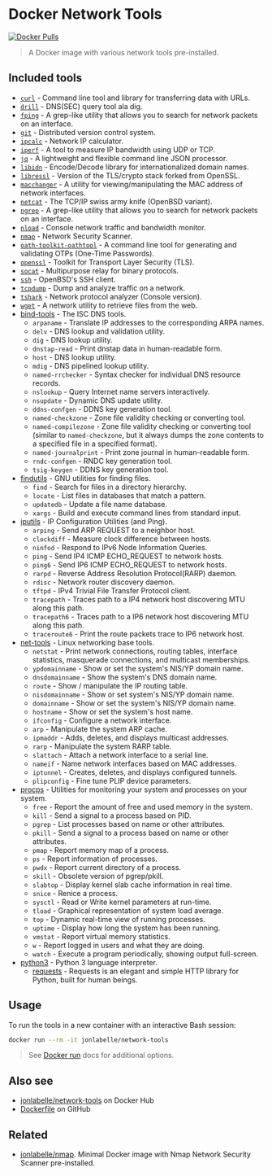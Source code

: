 # Docker Network Tools

[![Docker Pulls](https://img.shields.io/docker/pulls/jonlabelle/network-tools.svg)][dockerhub]

> A Docker image with various network tools pre-installed.

## Included tools

- [`curl`](https://curl.haxx.se) - Command line tool and library for transferring data with URLs.
- [`drill`](https://nlnetlabs.nl/projects/ldns/) - DNS(SEC) query tool ala dig.
- [`fping`](https://fping.org) - A grep-like utility that allows you to search for network packets on an interface.
- [`git`](https://www.git-scm.com/) - Distributed version control system.
- [`ipcalc`](http://jodies.de/ipcalc) - Network IP calculator.
- [`iperf`](https://sourceforge.net/projects/iperf2/) - A tool to measure IP bandwidth using UDP or TCP.
- [`jq`](https://stedolan.github.io/jq/) - A lightweight and flexible command line JSON processor.
- [`libidn`](https://www.gnu.org/software/libidn) - Encode/Decode library for internationalized domain names.
- [`libressl`](https://www.libressl.org) - Version of the TLS/crypto stack forked from OpenSSL.
- [`macchanger`](https://github.com/alobbs/macchanger) - A utility for viewing/manipulating the MAC address of network interfaces.
- [`netcat`](https://packages.debian.org/sid/netcat-openbsd) - The TCP/IP swiss army knife (OpenBSD variant).
- [`ngrep`](https://github.com/jpr5/ngrep/) - A grep-like utility that allows you to search for network packets on an interface.
- [`nload`](https://github.com/rolandriegel/nload) - Console network traffic and bandwidth monitor.
- [`nmap`](https://nmap.org/) - Network Security Scanner.
- [`oath-toolkit-oathtool`](https://www.nongnu.org/oath-toolkit/index.html) - A command line tool for generating and validating OTPs (One-Time Passwords).
- [`openssl`](https://www.openssl.org/) - Toolkit for Transport Layer Security (TLS).
- [`socat`](http://www.dest-unreach.org/socat/) - Multipurpose relay for binary protocols.
- [`ssh`](https://www.openssh.com/portable.html) - OpenBSD's SSH client.
- [`tcpdump`](https://www.tcpdump.org) - Dump and analyze traffic on a network.
- [`tshark`](https://www.wireshark.org/) - Network protocol analyzer (Console version).
- [`wget`](https://www.gnu.org/software/wget/wget.html) - A network utility to retrieve files from the web.
- [bind-tools](https://www.isc.org/dns-tools/) - The ISC DNS tools.
    - `arpaname` - Translate IP addresses to the corresponding ARPA names.
    - `delv` - DNS lookup and validation utility.
    - `dig` - DNS lookup utility.
    - `dnstap-read` - Print dnstap data in human-readable form.
    - `host` - DNS lookup utility.
    - `mdig` - DNS pipelined lookup utility.
    - `named-rrchecker` - Syntax checker for individual DNS resource records.
    - `nslookup` - Query Internet name servers interactively.
    - `nsupdate` - Dynamic DNS update utility.
    - `ddns-confgen` - DDNS key generation tool.
    - `named-checkzone` - Zone file validity checking or converting tool.
    - `named-compilezone` - Zone file validity checking or converting tool (similar to `named-checkzone`, but it always dumps the zone contents to a specified file in a specified format).
    - `named-journalprint` - Print zone journal in human-readable form.
    - `rndc-confgen` - RNDC key generation tool.
    - `tsig-keygen` - DDNS key generation tool.
- [findutils](https://www.gnu.org/software/findutils/) - GNU utilities for finding files.
    - `find` - Search for files in a directory hierarchy.
    - `locate` - List files in databases that match a pattern.
    - `updatedb` - Update a file name database.
    - `xargs` - Build and execute command lines from standard input.
- [iputils](https://github.com/iputils/iputils/) - IP Configuration Utilities (and Ping).
    - `arping` - Send ARP REQUEST to a neighbor host.
    - `clockdiff` - Measure clock difference between hosts.
    - `ninfod` - Respond to IPv6 Node Information Queries.
    - `ping` - Send IP4 ICMP ECHO_REQUEST to network hosts.
    - `ping6` - Send IP6 ICMP ECHO_REQUEST to network hosts.
    - `rarpd` - Reverse Address Resolution Protocol(RARP) daemon.
    - `rdisc` - Network router discovery daemon.
    - `tftpd` - IPv4 Trivial File Transfer Protocol client.
    - `tracepath` - Traces path to a IP4 network host discovering MTU along this path.
    - `tracepath6` - Traces path to a IP6 network host discovering MTU along this path.
    - `traceroute6` - Print the route packets trace to IP6 network host.
- [net-tools](https://sourceforge.net/projects/net-tools/) - Linux networking base tools.
    - `netstat` - Print network connections, routing tables, interface statistics, masquerade connections, and multicast memberships.
    - `ypdomainname` - Show or set the system's NIS/YP domain name.
    - `dnsdomainname` - Show the system's DNS domain name.
    - `route` - Show / manipulate the IP routing table.
    - `nisdomainname` - Show or set system's NIS/YP domain name.
    - `domainname` - Show or set the system's NIS/YP domain name.
    - `hostname` - Show or set the system's host name.
    - `ifconfig` - Configure a network interface.
    - `arp` - Manipulate the system ARP cache.
    - `ipmaddr` - Adds, deletes, and displays multicast addresses.
    - `rarp` - Manipulate the system RARP table.
    - `slattach` - Attach a network interface to a serial line.
    - `nameif` - Name network interfaces based on MAC addresses.
    - `iptunnel` - Creates, deletes, and displays configured tunnels.
    - `plipconfig` - Fine tune PLIP device parameters.
- [procps](https://gitlab.com/procps-ng/procps) - Utilities for monitoring your system and processes on your system.
    - `free` - Report the amount of free and used memory in the system.
    - `kill` - Send a signal to a process based on PID.
    - `pgrep` - List processes based on name or other attributes.
    - `pkill` - Send a signal to a process based on name or other attributes.
    - `pmap` - Report memory map of a process.
    - `ps` - Report information of processes.
    - `pwdx` - Report current directory of a process.
    - `skill` - Obsolete version of pgrep/pkill.
    - `slabtop` - Display kernel slab cache information in real time.
    - `snice` - Renice a process.
    - `sysctl` - Read or Write kernel parameters at run-time.
    - `tload` - Graphical representation of system load average.
    - `top` - Dynamic real-time view of running processes.
    - `uptime` - Display how long the system has been running.
    - `vmstat` - Report virtual memory statistics.
    - `w` - Report logged in users and what they are doing.
    - `watch` - Execute a program periodically, showing output full-screen.
- [python3](https://www.python.org) - Python 3 language interpreter.
    - [requests](https://pypi.org/project/requests/) - Requests is an elegant and simple HTTP library for Python, built for human beings.

## Usage

To run the tools in a new container with an interactive Bash session:

```bash
docker run --rm -it jonlabelle/network-tools
```

> See [Docker run](https://docs.docker.com/engine/reference/commandline/run/#options) docs for additional options.

## Also see

- [jonlabelle/network-tools](https://hub.docker.com/r/jonlabelle/network-tools) on Docker Hub
- [Dockerfile](https://github.com/jonlabelle/docker-network-tools/blob/master/Dockerfile) on GitHub

## Related

- [jonlabelle/nmap](https://hub.docker.com/r/jonlabelle/nmap). Minimal Docker image with Nmap Network Security Scanner pre-installed.

[dockerhub]: https://hub.docker.com/r/jonlabelle/network-tools
[Docker run reference]: https://docs.docker.com/engine/reference/run/
